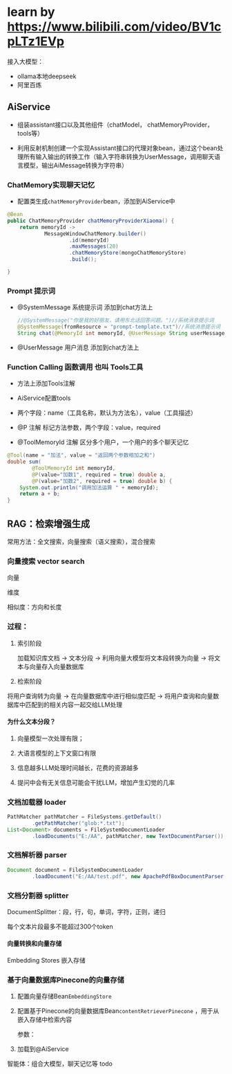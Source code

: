 # learn by https://www.bilibili.com/video/BV1cpLTz1EVp 

接入大模型：
 * ollama本地deepseek
 * 阿里百炼

## AiService

* 组装assistant接口以及其他组件（chatModel， chatMemoryProvider， tools等）

* 利用反射机制创建一个实现Assistant接口的代理对象bean，通过这个bean处理所有输入输出的转换工作（输入字符串转换为UserMessage，调用聊天语言模型，输出AiMessage转换为字符串）

### ChatMemory实现聊天记忆

* 配置类生成`chatMemoryProvider`bean，添加到AiService中

```java
@Bean
public ChatMemoryProvider chatMemoryProviderXiaoma() {
    return memoryId ->
            MessageWindowChatMemory.builder()
                    .id(memoryId)
                    .maxMessages(20)
                    .chatMemoryStore(mongoChatMemoryStore)
                    .build();

}
```

### Prompt 提示词

* @SystemMessage 系统提示词 添加到chat方法上

  ```java
  //@SystemMessage("你是我的好朋友，请用东北话回答问题。")//系统消息提示词
  @SystemMessage(fromResource = "prompt-template.txt")//系统消息提示词
  String chat(@MemoryId int memoryId, @UserMessage String userMessage);
  ```

* @UserMessage 用户消息 添加到chat方法上

### Function Calling 函数调用 也叫 Tools工具

* 方法上添加Tools注解

* AiService配置tools

* 两个字段：name（工具名称，默认为方法名），value（工具描述）

* @P 注解 标记方法参数，两个字段：value，required

* @ToolMemoryId 注解 区分多个用户，一个用户的多个聊天记忆

```java
@Tool(name = "加法", value = "返回两个参数相加之和")
double sum(
        @ToolMemoryId int memoryId,
        @P(value="加数1", required = true) double a,
        @P(value="加数2", required = true) double b) {
    System.out.println("调用加法运算 " + memoryId);
    return a + b;
}
```

## RAG：检索增强生成

常用方法：全文搜索，向量搜索（语义搜索），混合搜索

### 向量搜索 vector search

向量

维度

相似度：方向和长度&#x20;

### 过程：

1. 索引阶段

   加载知识库文档 -> 文本分段 -> 利用向量大模型将文本段转换为向量 -> 将文本与向量存入向量数据库

2. 检索阶段

将用户查询转为向量 -> 在向量数据库中进行相似度匹配 -> 将用户查询和向量数据库中匹配到的相关内容一起交给LLM处理

#### 为什么文本分段？

1. 向量模型一次处理有限；

2. 大语言模型的上下文窗口有限

3. 信息越多LLM处理时间越长，花费的资源越多

4. 提问中会有无关信息可能会干扰LLM，增加产生幻觉的几率

### 文档加载器 loader

```java
PathMatcher pathMatcher = FileSystems.getDefault()
        .getPathMatcher("glob:*.txt");
List<Document> documents = FileSystemDocumentLoader
        .loadDocuments("E:/AA", pathMatcher, new TextDocumentParser());// 文档解析器
```

### 文档解析器 parser

```java
Document document = FileSystemDocumentLoader
        .loadDocument("E:/AA/test.pdf", new ApachePdfBoxDocumentParser());
```

### 文档分割器 splitter

DocumentSplitter：段，行，句，单词，字符，正则，递归&#x20;

每个文本片段最多不能超过300个token

#### 向量转换和向量存储

Embedding Stores 嵌入存储

### 基于向量数据库Pinecone的向量存储

1. 配置向量存储Bean`EmbeddingStore`

2. 配置基于Pinecone的向量数据库Bean`contentRetrieverPinecone` ，用于从嵌入存储中检索内容

   参数：

3. 加载到@AiService&#x20;







智能体：组合大模型，聊天记忆等 todo


